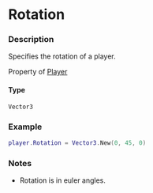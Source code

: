 # Rotation

### Description

Specifies the rotation of a player.

Property of [Player](/classes/Player/)

#### Type

`Vector3`

### Example

```lua
player.Rotation = Vector3.New(0, 45, 0)
```

### Notes

- Rotation is in euler angles.
